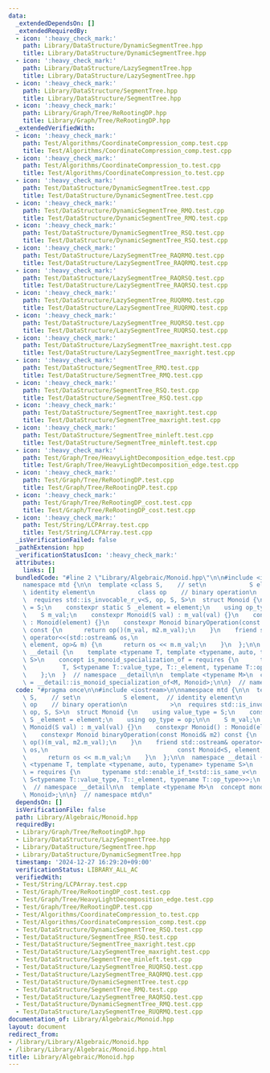 ```yaml
---
data:
  _extendedDependsOn: []
  _extendedRequiredBy:
  - icon: ':heavy_check_mark:'
    path: Library/DataStructure/DynamicSegmentTree.hpp
    title: Library/DataStructure/DynamicSegmentTree.hpp
  - icon: ':heavy_check_mark:'
    path: Library/DataStructure/LazySegmentTree.hpp
    title: Library/DataStructure/LazySegmentTree.hpp
  - icon: ':heavy_check_mark:'
    path: Library/DataStructure/SegmentTree.hpp
    title: Library/DataStructure/SegmentTree.hpp
  - icon: ':heavy_check_mark:'
    path: Library/Graph/Tree/ReRootingDP.hpp
    title: Library/Graph/Tree/ReRootingDP.hpp
  _extendedVerifiedWith:
  - icon: ':heavy_check_mark:'
    path: Test/Algorithms/CoordinateCompression_comp.test.cpp
    title: Test/Algorithms/CoordinateCompression_comp.test.cpp
  - icon: ':heavy_check_mark:'
    path: Test/Algorithms/CoordinateCompression_to.test.cpp
    title: Test/Algorithms/CoordinateCompression_to.test.cpp
  - icon: ':heavy_check_mark:'
    path: Test/DataStructure/DynamicSegmentTree.test.cpp
    title: Test/DataStructure/DynamicSegmentTree.test.cpp
  - icon: ':heavy_check_mark:'
    path: Test/DataStructure/DynamicSegmentTree_RMQ.test.cpp
    title: Test/DataStructure/DynamicSegmentTree_RMQ.test.cpp
  - icon: ':heavy_check_mark:'
    path: Test/DataStructure/DynamicSegmentTree_RSQ.test.cpp
    title: Test/DataStructure/DynamicSegmentTree_RSQ.test.cpp
  - icon: ':heavy_check_mark:'
    path: Test/DataStructure/LazySegmentTree_RAQRMQ.test.cpp
    title: Test/DataStructure/LazySegmentTree_RAQRMQ.test.cpp
  - icon: ':heavy_check_mark:'
    path: Test/DataStructure/LazySegmentTree_RAQRSQ.test.cpp
    title: Test/DataStructure/LazySegmentTree_RAQRSQ.test.cpp
  - icon: ':heavy_check_mark:'
    path: Test/DataStructure/LazySegmentTree_RUQRMQ.test.cpp
    title: Test/DataStructure/LazySegmentTree_RUQRMQ.test.cpp
  - icon: ':heavy_check_mark:'
    path: Test/DataStructure/LazySegmentTree_RUQRSQ.test.cpp
    title: Test/DataStructure/LazySegmentTree_RUQRSQ.test.cpp
  - icon: ':heavy_check_mark:'
    path: Test/DataStructure/LazySegmentTree_maxright.test.cpp
    title: Test/DataStructure/LazySegmentTree_maxright.test.cpp
  - icon: ':heavy_check_mark:'
    path: Test/DataStructure/SegmentTree_RMQ.test.cpp
    title: Test/DataStructure/SegmentTree_RMQ.test.cpp
  - icon: ':heavy_check_mark:'
    path: Test/DataStructure/SegmentTree_RSQ.test.cpp
    title: Test/DataStructure/SegmentTree_RSQ.test.cpp
  - icon: ':heavy_check_mark:'
    path: Test/DataStructure/SegmentTree_maxright.test.cpp
    title: Test/DataStructure/SegmentTree_maxright.test.cpp
  - icon: ':heavy_check_mark:'
    path: Test/DataStructure/SegmentTree_minleft.test.cpp
    title: Test/DataStructure/SegmentTree_minleft.test.cpp
  - icon: ':heavy_check_mark:'
    path: Test/Graph/Tree/HeavyLightDecomposition_edge.test.cpp
    title: Test/Graph/Tree/HeavyLightDecomposition_edge.test.cpp
  - icon: ':heavy_check_mark:'
    path: Test/Graph/Tree/ReRootingDP.test.cpp
    title: Test/Graph/Tree/ReRootingDP.test.cpp
  - icon: ':heavy_check_mark:'
    path: Test/Graph/Tree/ReRootingDP_cost.test.cpp
    title: Test/Graph/Tree/ReRootingDP_cost.test.cpp
  - icon: ':heavy_check_mark:'
    path: Test/String/LCPArray.test.cpp
    title: Test/String/LCPArray.test.cpp
  _isVerificationFailed: false
  _pathExtension: hpp
  _verificationStatusIcon: ':heavy_check_mark:'
  attributes:
    links: []
  bundledCode: "#line 2 \"Library/Algebraic/Monoid.hpp\"\n\n#include <iostream>\n\n\
    namespace mtd {\n\n  template <class S,    // set\n            S element,  //\
    \ identity element\n            class op    // binary operation\n            >\n\
    \  requires std::is_invocable_r_v<S, op, S, S>\n  struct Monoid {\n    using value_type\
    \ = S;\n    constexpr static S _element = element;\n    using op_type = op;\n\n\
    \    S m_val;\n    constexpr Monoid(S val) : m_val(val) {}\n    constexpr Monoid()\
    \ : Monoid(element) {}\n    constexpr Monoid binaryOperation(const Monoid& m2)\
    \ const {\n      return op()(m_val, m2.m_val);\n    }\n    friend std::ostream&\
    \ operator<<(std::ostream& os,\n                                    const Monoid<S,\
    \ element, op>& m) {\n      return os << m.m_val;\n    }\n  };\n\n  namespace\
    \ __detail {\n    template <typename T, template <typename, auto, typename> typename\
    \ S>\n    concept is_monoid_specialization_of = requires {\n      typename std::enable_if_t<std::is_same_v<\n\
    \          T, S<typename T::value_type, T::_element, typename T::op_type>>>;\n\
    \    };\n  }  // namespace __detail\n\n  template <typename M>\n  concept monoid\
    \ = __detail::is_monoid_specialization_of<M, Monoid>;\n\n}  // namespace mtd\n"
  code: "#pragma once\n\n#include <iostream>\n\nnamespace mtd {\n\n  template <class\
    \ S,    // set\n            S element,  // identity element\n            class\
    \ op    // binary operation\n            >\n  requires std::is_invocable_r_v<S,\
    \ op, S, S>\n  struct Monoid {\n    using value_type = S;\n    constexpr static\
    \ S _element = element;\n    using op_type = op;\n\n    S m_val;\n    constexpr\
    \ Monoid(S val) : m_val(val) {}\n    constexpr Monoid() : Monoid(element) {}\n\
    \    constexpr Monoid binaryOperation(const Monoid& m2) const {\n      return\
    \ op()(m_val, m2.m_val);\n    }\n    friend std::ostream& operator<<(std::ostream&\
    \ os,\n                                    const Monoid<S, element, op>& m) {\n\
    \      return os << m.m_val;\n    }\n  };\n\n  namespace __detail {\n    template\
    \ <typename T, template <typename, auto, typename> typename S>\n    concept is_monoid_specialization_of\
    \ = requires {\n      typename std::enable_if_t<std::is_same_v<\n          T,\
    \ S<typename T::value_type, T::_element, typename T::op_type>>>;\n    };\n  }\
    \  // namespace __detail\n\n  template <typename M>\n  concept monoid = __detail::is_monoid_specialization_of<M,\
    \ Monoid>;\n\n}  // namespace mtd\n"
  dependsOn: []
  isVerificationFile: false
  path: Library/Algebraic/Monoid.hpp
  requiredBy:
  - Library/Graph/Tree/ReRootingDP.hpp
  - Library/DataStructure/LazySegmentTree.hpp
  - Library/DataStructure/SegmentTree.hpp
  - Library/DataStructure/DynamicSegmentTree.hpp
  timestamp: '2024-12-27 16:29:20+09:00'
  verificationStatus: LIBRARY_ALL_AC
  verifiedWith:
  - Test/String/LCPArray.test.cpp
  - Test/Graph/Tree/ReRootingDP_cost.test.cpp
  - Test/Graph/Tree/HeavyLightDecomposition_edge.test.cpp
  - Test/Graph/Tree/ReRootingDP.test.cpp
  - Test/Algorithms/CoordinateCompression_to.test.cpp
  - Test/Algorithms/CoordinateCompression_comp.test.cpp
  - Test/DataStructure/DynamicSegmentTree_RSQ.test.cpp
  - Test/DataStructure/SegmentTree_RSQ.test.cpp
  - Test/DataStructure/SegmentTree_maxright.test.cpp
  - Test/DataStructure/LazySegmentTree_maxright.test.cpp
  - Test/DataStructure/SegmentTree_minleft.test.cpp
  - Test/DataStructure/LazySegmentTree_RUQRSQ.test.cpp
  - Test/DataStructure/LazySegmentTree_RAQRMQ.test.cpp
  - Test/DataStructure/DynamicSegmentTree.test.cpp
  - Test/DataStructure/SegmentTree_RMQ.test.cpp
  - Test/DataStructure/LazySegmentTree_RAQRSQ.test.cpp
  - Test/DataStructure/DynamicSegmentTree_RMQ.test.cpp
  - Test/DataStructure/LazySegmentTree_RUQRMQ.test.cpp
documentation_of: Library/Algebraic/Monoid.hpp
layout: document
redirect_from:
- /library/Library/Algebraic/Monoid.hpp
- /library/Library/Algebraic/Monoid.hpp.html
title: Library/Algebraic/Monoid.hpp
---
```

